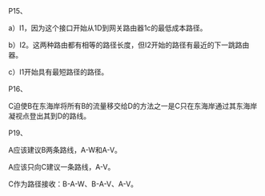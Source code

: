 P15、 

a）I1，因为这个接⼝开始从1D到⽹关路由器1c的最低成本路径。 

b）I2。这两种路由都有相等的路径⻓度，但I2开始的路径有最近的下⼀跳路由器。 

c）I1开始具有最短路径的路径。



P16、

C迫使B在东海岸将所有B的流量移交给D的⽅法之⼀是C只在东海岸通过其东海岸凝视点登出其到D的路线。



P19、

A应该建议B两条路线，A-W和A-V。 

A应该只向C建议⼀条路线，A-V。 

C作为路径接收：B-A-W、B-A-V、A-V。
